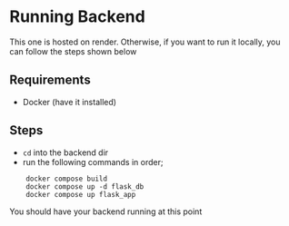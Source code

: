 # Running Backend
This one is hosted on render. Otherwise, if you want to run it locally, you can follow the steps shown below

## Requirements
- Docker (have it installed)

## Steps
- `cd` into the backend dir
- run the following commands in order;
```
    docker compose build
    docker compose up -d flask_db
    docker compose up flask_app
```

You should have your backend running at this point